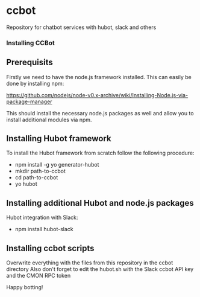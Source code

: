 # ccbot
Repository for chatbot services with hubot, slack and others

### Installing CCBot

## Prerequisits

Firstly we need to have the node.js framework installed. This can easily be done by installing npm:

https://github.com/nodejs/node-v0.x-archive/wiki/Installing-Node.js-via-package-manager

This should install the necessary node.js packages as well and allow you to install additional modules via npm.


## Installing Hubot framework

To install the Hubot framework from scratch follow the following procedure:

- npm install -g yo generator-hubot
- mkdir path-to-ccbot
- cd path-to-ccbot
- yo hubot


## Installing additional Hubot and node.js packages

Hubot integration with Slack:
- npm install hubot-slack

## Installing ccbot scripts

Overwrite everything with the files from this repository in the ccbot directory
Also don't forget to edit the hubot.sh with the Slack ccbot API key and the CMON RPC token

Happy botting!

